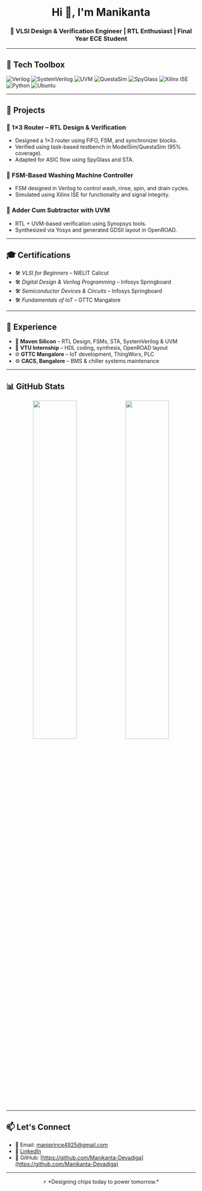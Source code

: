 <!-- Intro Heading -->
<h1 align="center">Hi 👋, I'm Manikanta</h1>
<h3 align="center">🔬 VLSI Design & Verification Engineer | RTL Enthusiast | Final Year ECE Student</h3>

---

## 🔧 Tech Toolbox

![Verilog](https://img.shields.io/badge/-Verilog-000?style=for-the-badge)
![SystemVerilog](https://img.shields.io/badge/-SystemVerilog-blue?style=for-the-badge)
![UVM](https://img.shields.io/badge/-UVM-purple?style=for-the-badge)
![QuestaSim](https://img.shields.io/badge/-QuestaSim-green?style=for-the-badge)
![SpyGlass](https://img.shields.io/badge/-SpyGlass-yellow?style=for-the-badge)
![Xilinx ISE](https://img.shields.io/badge/-Xilinx%20ISE-red?style=for-the-badge)
![Python](https://img.shields.io/badge/-Python-FFD43B?style=for-the-badge&logo=python)
![Ubuntu](https://img.shields.io/badge/-Ubuntu-black?style=for-the-badge&logo=ubuntu)

---

## 🚀 Projects

### 🔷 1×3 Router – RTL Design & Verification
- Designed a 1×3 router using FIFO, FSM, and synchronizer blocks.
- Verified using task-based testbench in ModelSim/QuestaSim (95% coverage).
- Adapted for ASIC flow using SpyGlass and STA.

### 🔷 FSM-Based Washing Machine Controller
- FSM designed in Verilog to control wash, rinse, spin, and drain cycles.
- Simulated using Xilinx ISE for functionality and signal integrity.

### 🔷 Adder Cum Subtractor with UVM
- RTL + UVM-based verification using Synopsys tools.
- Synthesized via Yosys and generated GDSII layout in OpenROAD.

---

## 🎓 Certifications

- 🛠 *VLSI for Beginners* – NIELIT Calicut  
- 🛠 *Digital Design & Verilog Programming* – Infosys Springboard  
- 🛠 *Semiconductor Devices & Circuits* – Infosys Springboard  
- 🛠 *Fundamentals of IoT* – GTTC Mangalore  

---

## 💼 Experience

- 🧪 **Maven Silicon** – RTL Design, FSMs, STA, SystemVerilog & UVM  
- 🔧 **VTU Internship** – HDL coding, synthesis, OpenROAD layout  
- 🌐 **GTTC Mangalore** – IoT development, ThingWorx, PLC  
- ⚙️ **CACS, Bangalore** – BMS & chiller systems maintenance

---

## 📊 GitHub Stats

<p align="center">
  <img src="https://github-readme-stats.vercel.app/api?username=Manikanta-Devadiga&show_icons=true&theme=radical" width="48%"/>
  <img src="https://github-readme-stats.vercel.app/api/top-langs/?username=Manikanta-Devadiga&layout=compact&theme=tokyonight" width="48%"/>
</p>

---

## 📫 Let's Connect

- 📧 Email: [maniprince4925@gmail.com](mailto:maniprince4925@gmail.com)  
- 🔗 [LinkedIn](https://www.linkedin.com/in/manikanta-devadiga-4b7284208)  
- 🐙 GitHub: [https://github.com/Manikanta-Devadiga](https://github.com/Manikanta-Devadiga)

---

<p align="center">
  ⚡ *Designing chips today to power tomorrow.*
</p>
